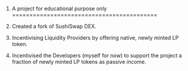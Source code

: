 1. A project for educational purpose only
==========================================

2. Created a fork of SushiSwap DEX.
3. Incentivising Liquidity Providers by offering native, newly minted LP token.
4. Incentivised the Developers (myself for now) to support the project a fraction of newly minted LP tokens as passive income.